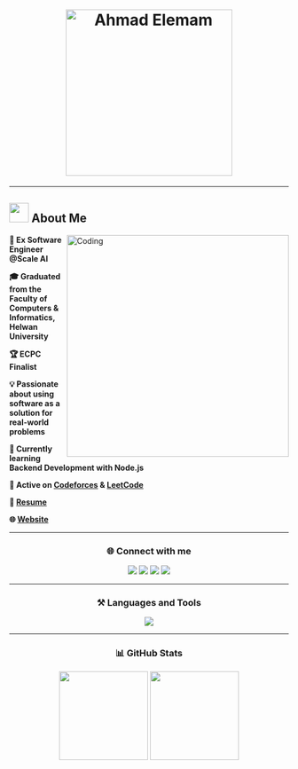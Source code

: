 <h1 align="center">
  <img src="https://iili.io/HG9Lsi7.gif" alt="Ahmad Elemam" width="300"/>
</h1>

---

## <img src="https://media.giphy.com/media/SvFocn0wNMx0iv2rYz/giphy.gif" width="35"> About Me  

<p>
  <img align="right" alt="Coding" width="400" src="https://raw.githubusercontent.com/7oSkaaa/7oSkaaa/refs/heads/main/Images/Right_Side.gif"/>
</p>

**💼 Ex Software Engineer @Scale AI**  

**🎓 Graduated from the Faculty of Computers & Informatics, Helwan University**  

**🏆 ECPC Finalist**  

**💡 Passionate about using software as a solution for real-world problems**  

**🌱 Currently learning Backend Development with Node.js**  

**📘 Active on [Codeforces](https://codeforces.com/profile/TENJEN) & [LeetCode](https://leetcode.com/tenjen)**  

**📝 [Resume](./Ahmad_Full_Stack.pdf)**  

**🌐 [Website](https://protoflio-liart.vercel.app/)**  

---

<h3 align="center">🌐 Connect with me</h3>
<p align="center">
  <a href="https://twitter.com/rmdn7_7" target="blank"><img src="https://img.shields.io/badge/Twitter-1DA1F2?style=for-the-badge&logo=twitter&logoColor=white"/></a>
  <a href="https://linkedin.com/in/ahmad-elemam-dev" target="blank"><img src="https://img.shields.io/badge/LinkedIn-0077B5?style=for-the-badge&logo=linkedin&logoColor=white"/></a>
  <a href="https://codeforces.com/profile/TENJEN" target="blank"><img src="https://img.shields.io/badge/Codeforces-445f9d?style=for-the-badge&logo=codeforces&logoColor=white"/></a>
  <a href="https://www.leetcode.com/tenjen" target="blank"><img src="https://img.shields.io/badge/LeetCode-F89F1B?style=for-the-badge&logo=leetcode&logoColor=white"/></a>
</p>

---

<h3 align="center">⚒️ Languages and Tools</h3>
<p align="center"> 
  <img src="https://skillicons.dev/icons?i=react,tailwind,ts,js,html,css,bootstrap,nodejs,express,mongodb,mysql,java,cpp,c,linux,docker,graphql,git" />
</p>

---

<h3 align="center">📊 GitHub Stats</h3>
<p align="center">
  <img src="https://github-readme-stats.vercel.app/api?username=ahmadramadan74&show_icons=true&theme=tokyonight" height="160"/>
  <img src="https://github-readme-stats.vercel.app/api/top-langs?username=ahmadramadan74&show_icons=true&locale=en&layout=compact&theme=tokyonight" height="160"/>
</p>
